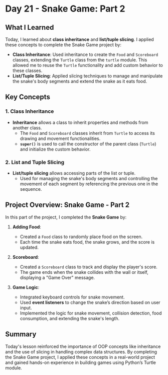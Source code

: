 # Day 21 - Snake Game: Part 2

## What I Learned
Today, I learned about **class inheritance** and **list/tuple slicing**. I applied these concepts to complete the Snake Game project by:
- **Class Inheritance**: Used inheritance to create the `Food` and `Scoreboard` classes, extending the `Turtle` class from the `turtle` module. This allowed me to reuse the `Turtle` functionality and add custom behavior to these classes.
- **List/Tuple Slicing**: Applied slicing techniques to manage and manipulate the snake's body segments and extend the snake as it eats food.

## Key Concepts

### 1. Class Inheritance
- **Inheritance** allows a class to inherit properties and methods from another class. 
  - The `Food` and `Scoreboard` classes inherit from `Turtle` to access its drawing and movement functionalities.
  - **`super()`** is used to call the constructor of the parent class (`Turtle`) and initialize the custom behavior.

### 2. List and Tuple Slicing
- **List/tuple slicing** allows accessing parts of the list or tuple.
  - Used for managing the snake's body segments and controlling the movement of each segment by referencing the previous one in the sequence.

## Project Overview: Snake Game - Part 2

In this part of the project, I completed the **Snake Game** by:
1. **Adding Food**: 
   - Created a `Food` class to randomly place food on the screen.
   - Each time the snake eats food, the snake grows, and the score is updated.
   
2. **Scoreboard**:
   - Created a `Scoreboard` class to track and display the player's score.
   - The game ends when the snake collides with the wall or itself, displaying a "Game Over" message.
   
3. **Game Logic**:
   - Integrated keyboard controls for snake movement.
   - Used **event listeners** to change the snake’s direction based on user input.
   - Implemented the logic for snake movement, collision detection, food consumption, and extending the snake's length.

## Summary
Today's lesson reinforced the importance of OOP concepts like inheritance and the use of slicing in handling complex data structures. By completing the Snake Game project, I applied these concepts in a real-world project and gained hands-on experience in building games using Python’s Turtle module.
